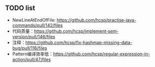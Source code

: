 ## TODO list

- NewLineAtEndOfFile: https://github.com/hcsp/practise-java-commands/pull/142/files
- 代码质量：https://github.com/hcsp/implement-sem-version/pull/146/files
- 注释：https://github.com/hcsp/fix-hashmap-missing-data-bug/pull/116/files
- Pattern编译效率低：https://github.com/hcsp/regular-expression-in-action/pull/47/files